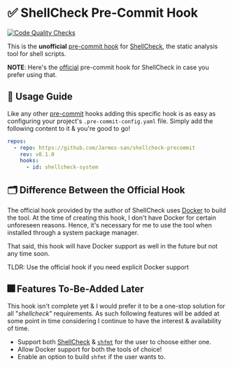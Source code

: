 # ✅ ShellCheck Pre-Commit Hook

[![Code Quality Checks](https://github.com/Jarmos-san/shellcheck-precommit/actions/workflows/main.yml/badge.svg?branch=main)](https://github.com/Jarmos-san/shellcheck-precommit/actions/workflows/main.yml)

This is the **unofficial**
[pre-commit hook](https://pre-commit.com/#adding-pre-commit-plugins-to-your-project)
for [ShellCheck](https://www.shellcheck.net/), the static analysis tool for
shell scripts.

**NOTE**: Here's the
[official](https://github.com/koalaman/shellcheck-precommit) pre-commit hook for
ShellCheck in case you prefer using that.

## 📜 Usage Guide

Like any other [pre-commit](https://pre-commit.com) hooks adding this specific
hook is as easy as configuring your project's `.pre-commit-config.yaml` file.
Simply add the following content to it & you're good to go!

```yaml
repos:
  - repo: https://github.com/Jarmos-san/shellcheck-precommit
    rev: v0.1.0
    hooks:
      - id: shellcheck-system
```

## 🗂️ Difference Between the Official Hook

The official hook provided by the author of ShellCheck uses
[Docker](https://www.docker.com/) to build the tool. At the time of creating
this hook, I don't have Docker for certain unforeseen reasons. Hence, it's
necessary for me to use the tool when installed through a system package
manager.

That said, this hook will have Docker support as well in the future but not any
time soon.

TLDR: Use the official hook if you need explicit Docker support

## 🎆 Features To-Be-Added Later

This hook isn't complete yet & I would prefer it to be a one-stop solution for
all "_shellcheck_" requirements. As such following features will be added at
some point in time considering I continue to have the interest & availability of
time.

- Support both [ShellCheck](https://www.shellcheck.net) & [`shfmt`](https://github.com/mvdan/sh#shfmt) for the user to choose either one.
- Allow Docker support for both the tools of choice!
- Enable an option to build `shfmt` if the user wants to.
